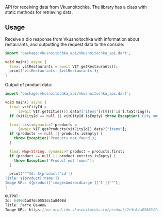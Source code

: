 API for receiving data from Vkusnoitochka. The library has a class with static methods for retrieving data.

## Usage

Receive a dio response from Vkusnoitochka with information about restaurants, and outputting the request data to the console:

```dart
import 'package:vkusnoitochka_api/vkusnoitochka_api.dart';

void main() async {
  final vitRestaurants = await VIT.getRestaurants();
  print('vitRestaurants: $vitRestaurants');
}
```

Output of product data:

```dart
import 'package:vkusnoitochka_api/vkusnoitochka_api.dart';

void main() async {
  final vitCityId =
      (await VIT.getCities()).data?['items']?[0]?['id'].toString();
  if (vitCityId == null || vitCityId.isEmpty) throw Exception('City not found');

  final List<dynamic>? products =
      (await VIT.getProducts(vitCityId)).data?["items"];
  if (products == null || products.isEmpty) {
    throw Exception('Products not found');
  }

  final Map<String, dynamic>? product = products.first;
  if (product == null || product.entries.isEmpty) {
    throw Exception('Product not found');
  }

  print("""Id: ${product['id']}
Title: ${product['name']}
Image URL: ${product['imagesAndroidLarge']['l']}""");
}

OUTPUT:
Id: 6490d1a87dc0552dc1a8408d
Title: Латте Ваниль
Image URL: https://ma-prod.cdn.vkusnoitochka.ru/product/2e3c64a0580041499c7e3e10b152f645/android/l/large.png
```